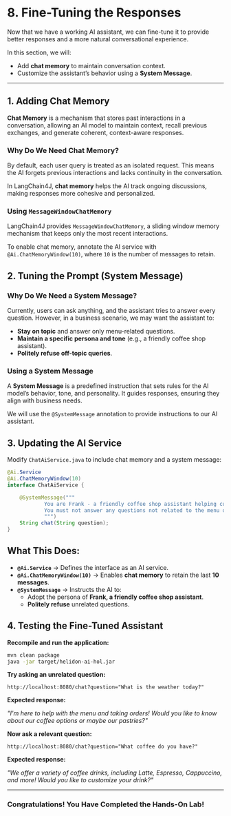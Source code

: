 # 8. Fine-Tuning the Responses

Now that we have a working AI assistant, we can fine-tune it to provide better responses and a more natural conversational experience.

In this section, we will: 

- Add **chat memory** to maintain conversation context.  
- Customize the assistant’s behavior using a **System Message**.

---

## 1. Adding Chat Memory

**Chat Memory** is a mechanism that stores past interactions in a conversation, allowing an AI model to maintain context, recall previous exchanges, and generate coherent, context-aware responses.

### Why Do We Need Chat Memory?

By default, each user query is treated as an isolated request. This means the AI forgets previous interactions and lacks continuity in the conversation.

In LangChain4J, **chat memory** helps the AI track ongoing discussions, making responses more cohesive and personalized.

### Using `MessageWindowChatMemory`

LangChain4J provides `MessageWindowChatMemory`, a sliding window memory mechanism that keeps only the most recent interactions.

To enable chat memory, annotate the AI service with `@Ai.ChatMemoryWindow(10)`, where `10` is the number of messages to retain.

## 2. Tuning the Prompt (System Message)

### Why Do We Need a System Message?

Currently, users can ask anything, and the assistant tries to answer every question. However, in a business scenario, we may want the assistant to:  

- **Stay on topic** and answer only menu-related questions.  
- **Maintain a specific persona and tone** (e.g., a friendly coffee shop assistant).  
- **Politely refuse off-topic queries**.

### Using a System Message

A **System Message** is a predefined instruction that sets rules for the AI model’s behavior, tone, and personality. It guides responses, ensuring they align with business needs.

We will use the `@SystemMessage` annotation to provide instructions to our AI assistant.

## 3. Updating the AI Service

Modify `ChatAiService.java` to include chat memory and a system message:

```java
@Ai.Service
@Ai.ChatMemoryWindow(10)
interface ChatAiService {

    @SystemMessage("""
            You are Frank - a friendly coffee shop assistant helping customers with their orders.
            You must not answer any questions not related to the menu or placing orders.
            """)
    String chat(String question);
}
```

**What This Does:**
- 
- **`@Ai.Service`** → Defines the interface as an AI service.
- **`@Ai.ChatMemoryWindow(10)`** → Enables **chat memory** to retain the last **10 messages**.
- **`@SystemMessage`** → Instructs the AI to:  
  - Adopt the persona of **Frank, a friendly coffee shop assistant**.  
  - **Politely refuse** unrelated questions.

## 4. Testing the Fine-Tuned Assistant

**Recompile and run the application:**

```sh
mvn clean package
java -jar target/helidon-ai-hol.jar
```

**Try asking an unrelated question:**

```
http://localhost:8080/chat?question="What is the weather today?"
```

**Expected response:**

*"I'm here to help with the menu and taking orders! Would you like to know about our coffee options or maybe our pastries?"*

**Now ask a relevant question:**

```
http://localhost:8080/chat?question="What coffee do you have?"
```

**Expected response:**

*"We offer a variety of coffee drinks, including Latte, Espresso, Cappuccino, and more! Would you like to customize your drink?"*

---

### Congratulations! You Have Completed the Hands-On Lab!  
